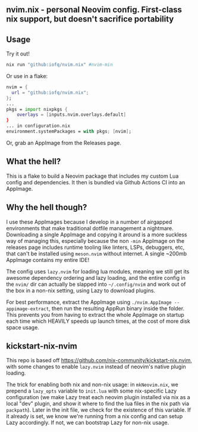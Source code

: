 ## nvim.nix - personal Neovim config. First-class nix support, but doesn't sacrifice portability

## Usage
Try it out!
```bash
nix run "github:iofq/nvim.nix" #nvim-min
```

Or use in a flake:
```nix
nvim = {
  url = "github:iofq/nvim.nix";
};
...
pkgs = import nixpkgs {
    overlays = [inputs.nvim.overlays.default]
}
... in configuration.nix
environment.systemPackages = with pkgs; [nvim];
```

Or, grab an AppImage from the Releases page.

## What the hell?

This is a flake to build a Neovim package that includes my custom Lua config and dependencies. It then is bundled via Github Actions CI into an AppImage.

## Why the hell though?

I use these AppImages because I develop in a number of airgapped environments that make traditional dotfile management a nightmare. Downloading a single AppImage and copying it around is a more suckless way of managing this, especially because the non `-min` AppImage on the releases page includes runtime tooling like linters, LSPs, debuggers, etc, that can't be installed using `meson.nvim` without internet. A single ~200mb AppImage contains my entire IDE!

The config uses `lazy.nvim` for loading lua modules, meaning we still get its awesome dependency ordering and lazy loading, and the entire config in the `nvim/` dir can actually be slapped into `~/.config/nvim` and work out of the box in a non-nix setting, using Lazy to download plugins.

For best performance, extract the AppImage using `./nvim.AppImage --appimage-extract`, then run the resulting AppRun binary inside the folder. This prevents you from having to extract the whole AppImage on startup each time which HEAVILY speeds up launch times, at the cost of more disk space usage.

## kickstart-nix-nvim
This repo is based off https://github.com/nix-community/kickstart-nix.nvim, with some changes to enable `lazy.nvim` instead of neovim's native plugin loading.

The trick for enabling both nix and non-nix usage: in `mkNeovim.nix`, we prepend a `lazy_opts` variable to `init.lua` with some nix-specific Lazy configuration (we make Lazy treat each neovim plugin installed via nix as a local "dev" plugin, and show it where to find the lua files in the nix path via `packpath`). Later in the init file, we check for the existence of this variable. If it already is set, we know we're running from a nix config and can setup Lazy accordingly. If not, we can bootstrap Lazy for non-nix usage.
